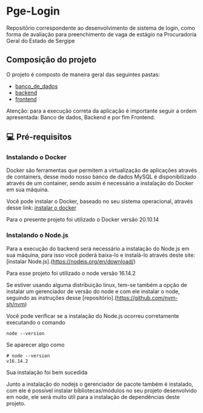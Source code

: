# Pge-Login
Repositório correspondente ao desenvolvimento de sistema de login, como forma de avaliação para preenchimento de vaga de estágio na Procuradoria Geral do Estado de Sergipe

## Composição do projeto

O projeto é composto de maneira geral das seguintes pastas:
* [banco_de_dados](banco.md)
* [backend](backend.md)
* [frontend](frontend.md)
	
Atenção: para a execução correta da aplicação é importante seguir a ordem apresentada: Banco de dados, Backend e por fim Frontend.

## 💻 Pré-requisitos

### Instalando o Docker

Docker são ferramentas que permitem a virtualização de aplicações através de containers, desse modo nosso banco de dados MySQL é disponibilizado através de um container, sendo assim é necessário a instalação do Docker em sua máquina.

Você pode instalar o Docker, baseado no seu sistema operacional, através desse link: [instalar o docker](https://docs.docker.com/get-docker/)

Para o presente projeto foi utilizado o Docker versão 20.10.14

### Instalando o Node.js

Para a execução do backend será necessário a instalação do Node.js em sua máquina, para isso você poderá baixa-lo e instalá-lo através deste site: [instalar Node.js].(https://nodejs.org/en/download/)

Para esse projeto foi utilizado o node versão 16.14.2

Se estiver usando alguma distribuição linux, tem-se também a opção de instalar um gerenciador de versão do node <NVM> e com ele instalar o node, seguindo as instruções desse [repositório].(https://github.com/nvm-sh/nvm)

Você pode verificar se a instalação do Node.js ocorreu corretamente executando o comando 

```
node --version
```

Se aparecer algo como

```
# node --version
v16.14.2
```
Sua instalação foi bem sucedida

Junto a instalação do nodejs o gerenciador de pacote <npm> também é instalado, com ele é possível instalar bibliotecas/módulos no seu projeto desenvolvido em node, ele será muito útil para a instalação de dependências deste projeto.

